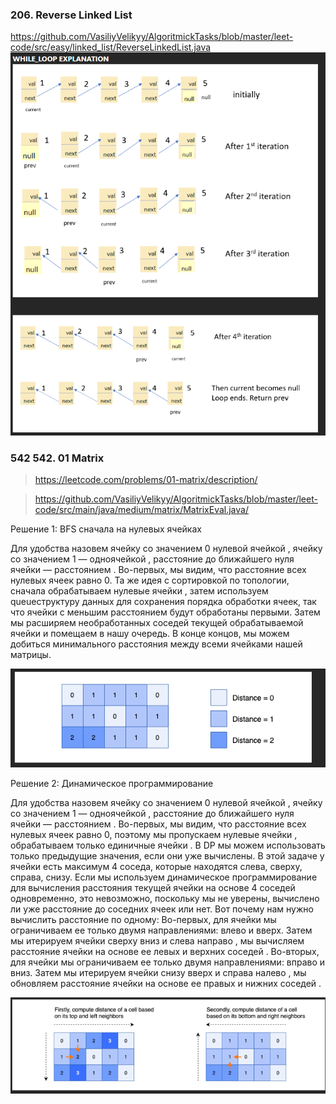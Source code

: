 ### 206. Reverse Linked List

https://github.com/VasiliyVelikyy/AlgoritmickTasks/blob/master/leet-code/src/easy/linked_list/ReverseLinkedList.java
![img.png](media/img.png)

### 542 542. 01 Matrix

> <https://leetcode.com/problems/01-matrix/description/>

> <https://github.com/VasiliyVelikyy/AlgoritmickTasks/blob/master/leet-code/src/main/java/medium/matrix/MatrixEval.java/>

Решение 1: BFS сначала на нулевых ячейках

Для удобства назовем ячейку со значением 0 нулевой ячейкой , ячейку со значением 1 — одноячейкой , расстояние до
ближайшего нуля ячейки — расстоянием .
Во-первых, мы видим, что расстояние всех нулевых ячеек равно 0.
Та же идея с сортировкой по топологии, сначала обрабатываем нулевые ячейки , затем используем queueструктуру данных для
сохранения порядка обработки ячеек, так что ячейки с меньшим расстоянием будут обработаны первыми. Затем мы расширяем
необработанных соседей текущей обрабатываемой ячейки и помещаем в нашу очередь.
В конце концов, мы можем добиться минимального расстояния между всеми ячейками нашей матрицы.

![img.png](media/img3.png)

Решение 2: Динамическое программирование

Для удобства назовем ячейку со значением 0 нулевой ячейкой , ячейку со значением 1 — одноячейкой , расстояние до
ближайшего нуля ячейки — расстоянием .
Во-первых, мы видим, что расстояние всех нулевых ячеек равно 0, поэтому мы пропускаем нулевые ячейки , обрабатываем
только единичные ячейки .
В DP мы можем использовать только предыдущие значения, если они уже вычислены.
В этой задаче у ячейки есть максимум 4 соседа, которые находятся слева, сверху, справа, снизу. Если мы используем
динамическое программирование для вычисления расстояния текущей ячейки на основе 4 соседей одновременно, это невозможно,
поскольку мы не уверены, вычислено ли уже расстояние до соседних ячеек или нет.
Вот почему нам нужно вычислить расстояние по одному:
Во-первых, для ячейки мы ограничиваем ее только двумя направлениями: влево и вверх. Затем мы итерируем ячейки сверху
вниз и слева направо , мы вычисляем расстояние ячейки на основе ее левых и верхних соседей .
Во-вторых, для ячейки мы ограничиваем ее только двумя направлениями: вправо и вниз. Затем мы итерируем ячейки снизу
вверх и справа налево , мы обновляем расстояние ячейки на основе ее правых и нижних соседей .

![img.png](media/img2.png)